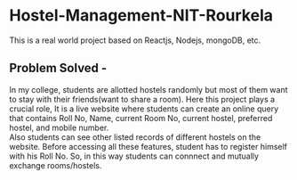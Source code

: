 # Hostel-Management-NIT-Rourkela
This is a real world project based on Reactjs, Nodejs, mongoDB, etc.<br>
## Problem Solved -<br>
In my college, students are allotted hostels randomly but most of them want to stay with their friends(want to share a room). Here this project plays a crucial role, It is a live website where students can create an online query that contains Roll No, Name, current Room No, current hostel, preferred hostel, and mobile number.<br> Also students can see other listed records of different hostels on the website.
Before accessing all these features, student has to register himself with his Roll No.
So, in this way students can connnect and mutually exchange rooms/hostels.
